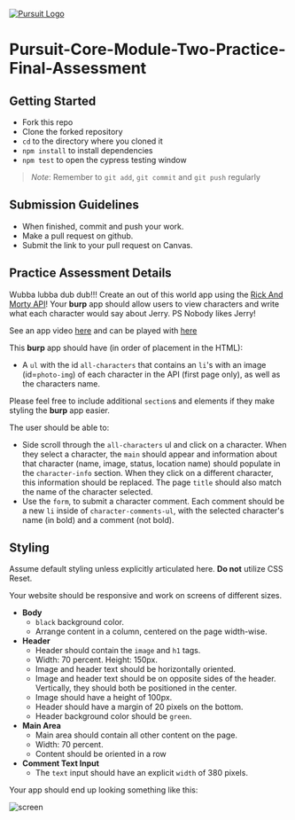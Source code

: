 [![Pursuit Logo](https://avatars1.githubusercontent.com/u/5825944?s=200&v=4)](https://pursuit.org)

# Pursuit-Core-Module-Two-Practice-Final-Assessment

## Getting Started 
* Fork this repo
* Clone the forked repository
* `cd` to the directory where you cloned it
* `npm install` to install dependencies
* `npm test` to open the cypress testing window

> *Note*: Remember to `git add`, `git commit` and `git push` regularly

## Submission Guidelines
  * When finished, commit and push your work.
  * Make a pull request on github.
  * Submit the link to your pull request on Canvas. 


## Practice Assessment Details

Wubba lubba dub dub!!! Create an out of this world app using the [Rick And Morty API](https://rickandmortyapi.com/)! Your **burp** app should allow users to view characters and write what each character would say about Jerry. PS Nobody likes Jerry! 

See an app video [here](https://www.youtube.com/watch?v=bGyZYHU3cJ0) and can be played with [here](https://joinpursuit.github.io/Module-2-Practice-Final-Assessment/)

This **burp** app should have (in order of placement in the HTML):
<!-- - A title tag that starts with the text "Szechuan Sauce" -->
<!-- - A header tag. Make it mean and make it green.  -->
<!-- - Inside the header an `h1` that reads "Rick & Morty" with fantasy font. -->
<!-- - Inside the header an image of Rick and Morty (check your assets folder!) -->

- A `ul` with the id `all-characters` that contains an `li`'s with an image (id=`photo-img`) of each character in the API (first page only), as well as the characters name.
<!-- - A `main` tag that starts not on the page -->
<!-- - Inside of `main` should be two sections. The first section should have the id `character-info` the second should have the id `character-comments-section`. -->
<!-- - Inside of `character-info` should be be an `h3` an `img` and two `p` tags.  -->
<!-- - Inside of `character-comments-section` should be a `form`, including a "text" `input` and a "submit" `input`, that allows users to submit (not save, just add to the frontend) what they would say about the character Jerry. On submission the input should clear. -->
<!-- - Also insider `character-comments-section`  should be a `ul` with the id `character-comments-ul` that contains the submitted comments of each character. -->

Please feel free to include additional `section`s and elements if they make styling the **burp** app easier.

The user should be able to:

- Side scroll through the `all-characters` ul and click on a character. When they select a character, the `main` should appear and information about that character (name, image, status, location name) should populate in the `character-info` section. When they click on a different character, this information should be replaced. The page `title` should also match the name of the character selected. 
- Use the `form`, to submit a character comment. Each comment should be a new `li` inside of `character-comments-ul`, with the selected character's name (in bold) and a comment (not bold).

## Styling

Assume default styling unless explicitly articulated here. **Do not** utilize CSS Reset.

Your website should be responsive and work on screens of different sizes.

- **Body**
  - `black` background color.
  - Arrange content in a column, centered on the page width-wise.
- **Header**
  - Header should contain the `image` and `h1` tags.
  - Width: 70 percent. Height: 150px.
  - Image and header text should be horizontally oriented.
  - Image and header text should be on opposite sides of the header. Vertically, they should both be positioned in the center.
  - Image should have a height of 100px.
  - Header should have a margin of 20 pixels on the bottom.
  - Header background color should be `green`.
- **Main Area**
  - Main area should contain all other content on the page.
  - Width: 70 percent.
  - Content should be oriented in a row
- **Comment Text Input**
  - The `text` input should have an explicit `width` of 380 pixels.

Your app should end up looking something like this:

![screen](./assets/screenshot.png)
